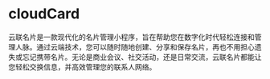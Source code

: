 # cloudCard
云联名片是一款现代化的名片管理小程序，旨在帮助您在数字化时代轻松连接和管理人脉。通过云端技术，您可以随时随地创建、分享和保存名片，再也不用担心遗失或忘记携带名片。无论是商业会议、社交活动，还是日常交流，云联名片都能让您轻松交换信息，并高效管理您的联系人网络。
